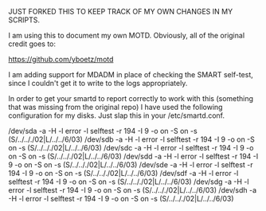 JUST FORKED THIS TO KEEP TRACK OF MY OWN CHANGES IN MY SCRIPTS.

I am using this to document my own MOTD. Obviously, all of the original credit goes to:

https://github.com/yboetz/motd

I am adding support for MDADM in place of checking the SMART self-test, since I couldn't get it to write to the logs appropriately.

In order to get your smartd to report correctly to work with this (something that was missing from the original repo) I have used the following configuration for my disks. Just slap this in your /etc/smartd.conf.

/dev/sda -a -H -l error -l selftest -r 194 -I 9 -o on -S on -s (S/../.././02|L/../../6/03)
/dev/sdb -a -H -l error -l selftest -r 194 -I 9 -o on -S on -s (S/../.././02|L/../../6/03)
/dev/sdc -a -H -l error -l selftest -r 194 -I 9 -o on -S on -s (S/../.././02|L/../../6/03)
/dev/sdd -a -H -l error -l selftest -r 194 -I 9 -o on -S on -s (S/../.././02|L/../../6/03)
/dev/sde -a -H -l error -l selftest -r 194 -I 9 -o on -S on -s (S/../.././02|L/../../6/03)
/dev/sdf -a -H -l error -l selftest -r 194 -I 9 -o on -S on -s (S/../.././02|L/../../6/03)
/dev/sdg -a -H -l error -l selftest -r 194 -I 9 -o on -S on -s (S/../.././02|L/../../6/03)
/dev/sdh -a -H -l error -l selftest -r 194 -I 9 -o on -S on -s (S/../.././02|L/../../6/03)
